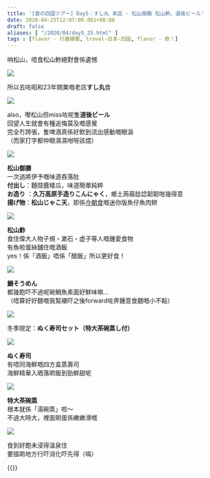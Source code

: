 ```yaml
---
title: '[食の四国ツアー] Day5：すし丸 本店 - 松山御膳 松山鮓、道後ビール'
date: 2020-04-25T12:07:00.001+08:00
draft: false
aliases: [ "/2020/04/day5_25.html" ]
tags : [flavor - 行膳積腹, travel-日本-四國, flavor - 飲！]
---
```


响松山，唔食松山鮓絕對會係遺憾  

![](/images/shikoku5k.jpg)

所以去咗昭和23年開業嘅老店**すし丸**食  

![](/images/shikoku5k1.jpg)

also，嚟松山但miss咗呢隻**道後ビール**  
回望人生就會有種追悔莫及嘅感覺  
完全冇誇張，隻啤酒真係好飲到流出感動嘅眼淚  
（而家打字都仲眼濕濕咁呀該煨）  

![](/images/shikoku5k2.jpg)

**松山御膳**  
一次過將伊予嘅味道吞落肚  
**付出し**：麵豉醬矮瓜，味道簡單純粹  
**お造り** ：**久万高原手造りこんにゃく**，鄉土蒟蒻腍諗韌韌咁幾得意  
**揚げ物**：**松山じゃこ天**，即係[今朝食](https://hidie.net/shikoku5a/)嘅迷你版魚仔魚肉餅  

![](/images/shikoku5k3.jpg)

**松山鮓**  
食住偉大人物子規・漱石・虚子等人嘅鍾愛食物  
有魚啦蛋絲舖住嘅酒飯  
yes！係「酒飯」唔係「醋飯」所以更好食！  

![](/images/shikoku5k4.jpg)

**鯛そうめん**  
都幾飽吓不過呢碗鯛魚素面好鮮味嘛...  
（唔算好好麵嘅我幫襯吓之後forward咗畀鍾意食麵嘅小不點）  

![](/images/shikoku5k5.jpg)

冬季限定：**ぬく寿司セット（特大茶碗蒸し付）**  

![](/images/shikoku5k6.jpg)

**ぬく寿司**  
有唔同海鮮嘅四方盒蒸壽司  
海鮮精華入晒落啲飯到勁鮮甜呢  

![](/images/shikoku5k7.jpg)

**特大茶碗蒸**  
根本就係「湯碗蒸」啦～  
不過大時大，裡面啲蛋係嫩嫩滑嘅  

![](/images/shikoku5k8.jpg)

食到好飽未浸得溫泉住  
要搵啲地方行吓消化吓先得（嗝）  
  
{{<shikoku>}}
